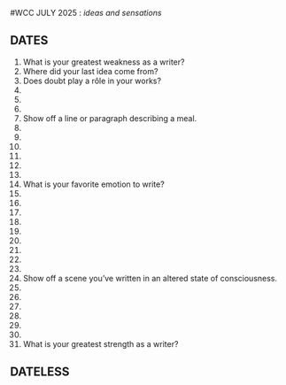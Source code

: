 #WCC JULY 2025 : *ideas and sensations*

## DATES
1. What is your greatest weakness as a writer?
2. Where did your last idea come from?
3. Does doubt play a rôle in your works? 
4.
5.
6.
7. Show off a line or paragraph describing a meal.
8.
9. 
10.
11.
12. 
13.
14. What is your favorite emotion to write?
15.
16.
17.
18.
19.
20.
21.
22.
23.
24. Show off a scene you’ve written in an altered state of consciousness.
25.
26.
27.
28.
29.
30.
31. What is your greatest strength as a writer?

## DATELESS
